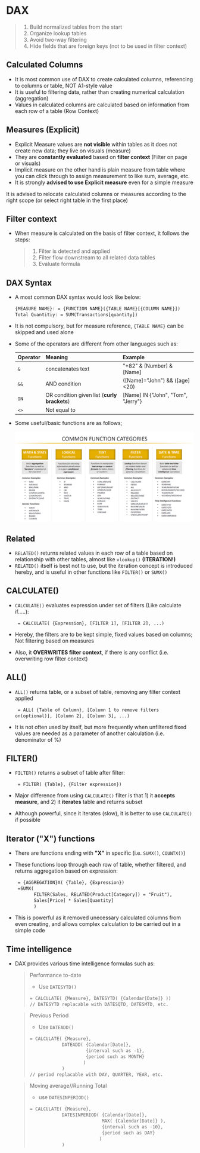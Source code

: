 # DAX

> 1. Build normalized tables from the start
> 2. Organize lookup tables
> 3. Avoid two-way filtering
> 4. Hide fields that are foreign keys (not to be used in filter context)



## Calculated Columns

- It is most common use of DAX to create calculated columns, referencing to columns or table, NOT A1-style value
- It is useful to filtering data, rather than creating numerical calculation (aggregation)
- Values in calculated columns are calculated based on information from each row of a table (Row Context)

## Measures (Explicit)

- Explicit Measure values are **not visible** within tables as it does not create new data; they live on visuals (measure)
- They are **constantly evaluated** based on **filter context** (Filter on page or visuals)
- Implicit  measure on the other hand is plain measure from table where you can click through to assign measurement to like sum, average, etc.
- It is strongly **advised to use Explicit measure** even for a simple measure

It is advised to relocate calculated columns or measures according to the right scope (or select right table in the first place)

## Filter context

- When measure is calculated on the basis of filter context, it follows the steps:

  > 1. Filter is detected and applied
  > 2. Filter flow downstream to all related data tables
  > 3. Evaluate formula

## DAX Syntax

- A most common DAX syntax would look like below:

  ```dax
  {MEASURE NAME}: = {FUNCTION NAME}({TABLE NAME}[{COLUMN NAME}])
  Total Quantitiy: = SUM(Transactions[quantity])
  ```

- It is not compulsory, but for measure reference, `{TABLE NAME}` can be skipped and used alone

- Some of the operators are different from other languages such as:

  | Operator | Meaning                                      | Example                            |
  | -------- | -------------------------------------------- | ---------------------------------- |
  | `&`      | concatenates text                            | "+82" & [Number] & [Name]          |
  | `&&`     | AND condition                                | ([Name]="John") && ([age]<20)      |
  | `IN`     | OR condition given list (**curly brackets**) | [Name] IN {"John", "Tom", "Jerry"} |
  | `<>`     | Not equal to                                 |                                    |

- Some useful/basic functions are as follows;

  ![](Tips/DAX_functions.png)

## Related

- `RELATED()` returns related values in each row of a table based on relationship with other tables, almost like `vlookup()` **(ITERATION!)**
- `RELATED()` itself is best not to use, but the iteration concept is introduced hereby, and is useful in other functions like `FILTER()` or `SUMX()`

## CALCULATE()

- `CALCULATE()` evaluates expression under set of filters (Like calculate if.....):

  ```dax
   = CALCULATE( {Expression}, [FILTER 1], [FILTER 2], ...)
  ```
  
- Hereby, the filters are to be kept simple, fixed values based on columns; Not filtering based on measures
- Also, it **OVERWRITES filter context**, if there is any conflict (i.e. overwriting row filter context)

## ALL()

- `ALL()` returns table, or a subset of table, removing any filter context applied

  ```dax
   = ALL( {Table of Column}, [Column 1 to remove filters on(optional)], [Column 2], [Column 3], ...)
  ```
- It is not often used by itself, but more frequently when unfiltered fixed values are needed as a parameter of another calculation (i.e. denominator of %)

## FILTER()

- `FILTER()` returns a subset of table after filter:

  ```dax
   = FILTER( {Table}, {Filter expression})
  ```
  
- Major difference from using `CALCULATE()` filter is that 1) it **accepts measure**, and 2) it **iterates** table and returns subset
- Although powerful, since it iterates (slow), it is better to use `CALCULATE()` if possible

## Iterator ("X") functions

- There are functions ending with **"X"** in specific (i.e. `SUMX()`, `COUNTX()`)
- These functions loop through each row of table, whether filtered, and returns aggregation based on expression:

  ```dax
   = {AGGREGATION}X( {Table}, {Expression})
   =SUMX(
         FILTER(Sales, RELATED(Product[Category]) = "Fruit"),
         Sales[Price] * Sales[Quantity]
         )
  ```
- This is powerful as it removed unecessary calculated columns from even creating, and allows complex calculation to be carried out in a simple code

## Time intelligence

- DAX provides various time intelligence formulas such as:

  > Performance to-date
  >
  > - Use `DATESYTD()`
  >
  > ```dax
  > = CALCULATE( {Measure}, DATESYTD( {Calendar[Date]} ))
  > // DATESYTD replacable with DATESQTD, DATESMTD, etc.
  > ```

  > Previous Period
  >
  > - Use `DATEADD()`
  >
  > ```DAX
  > = CALCULATE( {Measure}, 
  >             DATEADD( {Calendar[Date]},
  >                      {interval such as -1},
  >                      {period such as MONTH}
  >                     )
  >         	)
  > // period replacable with DAY, QUARTER, YEAR, etc.
  > ```

  > Moving average//Running Total
  >
  > - use `DATESINPERIOD()`
  >
  > ```DAX
  > = CALCULATE( {Measure}, 
  >             DATESINPERIOD( {Calendar[Date]},
  >                            MAX( {Calendar[Date]} ),
  >                            {interval such as -10},
  >                            {period such as DAY}
  >                           )
  >         	)
  > ```

  

